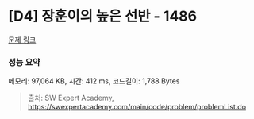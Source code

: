 # [D4] 장훈이의 높은 선반 - 1486 

[문제 링크](https://swexpertacademy.com/main/code/problem/problemDetail.do?contestProbId=AV2b7Yf6ABcBBASw) 

### 성능 요약

메모리: 97,064 KB, 시간: 412 ms, 코드길이: 1,788 Bytes



> 출처: SW Expert Academy, https://swexpertacademy.com/main/code/problem/problemList.do